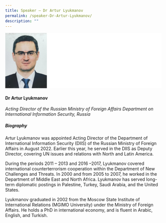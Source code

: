 ```yaml
---
title: Speaker – Dr Artur Lyukmanov
permalink: /speaker-Dr-Artur-Lyukmanov/
description: ""
---
```

![](/images/Speakers/Artur%20Lyukmanov.jpg)

#### **Dr Artur Lyukmanov**

*Acting Director of the Russian Ministry of Foreign Affairs Department on International Information Security, Russia*  

##### **Biography**
Artur Lyukmanov was appointed Acting Director of the Department of International Information Security (DIIS) of the Russian Ministry of Foreign Affairs in August 2022. Earlier this year, he served in the DIIS as Deputy Director, covering UN issues and relations with North and Latin America.

During the periods 2011 – 2013 and 2016 –2017, Lyukmanov covered international counterterrorism cooperation within the Department of New Challenges and Threats. In 2000 and from 2005 to 2007, he worked in the Department of Middle East and North Africa. Lyukmanov has served long-term diplomatic postings in Palestine, Turkey, Saudi Arabia, and the United States.

Lyukmanov graduated in 2002 from the Moscow State Institute of International Relations (MGIMO University) under the Ministry of Foreign Affairs. He holds a PhD in international economy, and is fluent in Arabic, English, and Turkish.